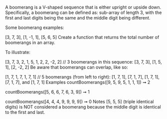 A boomerang is a V-shaped sequence that is either upright or upside down. Specifically, a boomerang can be defined as: sub-array of length 3, with the first and last digits being the same and the middle digit being different.

Some boomerang examples:

[3, 7, 3], [1, -1, 1], [5, 6, 5]
Create a function that returns the total number of boomerangs in an array.

To illustrate:

[3, 7, 3, 2, 1, 5, 1, 2, 2, -2, 2]
// 3 boomerangs in this sequence: [3, 7, 3], [1, 5, 1], [2, -2, 2]
Be aware that boomerangs can overlap, like so:

[1, 7, 1, 7, 1, 7, 1]
// 5 boomerangs (from left to right): [1, 7, 1], [7, 1, 7], [1, 7, 1], [7, 1, 7], and [1, 7, 1]
Examples
countBoomerangs([9, 5, 9, 5, 1, 1, 1]) ➞ 2

countBoomerangs([5, 6, 6, 7, 6, 3, 9]) ➞ 1

countBoomerangs([4, 4, 4, 9, 9, 9, 9]) ➞ 0
Notes
[5, 5, 5] (triple identical digits) is NOT considered a boomerang because the middle digit is identical to the first and last.
